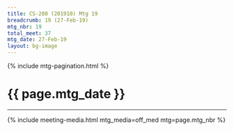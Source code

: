 ```yaml
---
title: CS-280 (201910) Mtg 19
breadcrumb: 19 (27-Feb-19)
mtg_nbr: 19
total_meet: 37
mtg_date: 27-Feb-19
layout: bg-image
---
```

{% include mtg-pagination.html %}
<h1 class="text-center">{{ page.mtg_date }}</h1>
<hr />
{% include meeting-media.html mtg_media=off_med mtg=page.mtg_nbr %}
